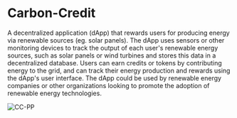 # Carbon-Credit

A decentralized application (dApp) that rewards users for producing energy via renewable sources (eg. solar panels). The dApp uses sensors or other monitoring devices to track the output of each user's renewable energy sources, such as solar panels or wind turbines and stores this data in a decentralized database. Users can earn credits or tokens by contributing energy to the grid, and can track their energy production and rewards using the dApp's user interface. The dApp could be used by renewable energy companies or other organizations looking to promote the adoption of renewable energy technologies.

![CC-PP](https://user-images.githubusercontent.com/114558126/212297502-1281e4e4-ffcd-4446-81b2-b313fabd3111.jpg)
